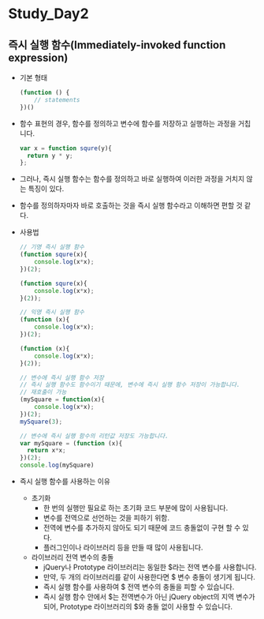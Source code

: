 # Study_Day2

## 즉시 실행 함수(Immediately-invoked function expression)

- 기본 형태

  ```javascript
  (function () {
      // statements
  })()
  ```

- 함수 표현의 경우, 함수를 정의하고 변수에 함수를 저장하고 실행하는 과정을 거칩니다.

  ```javascript
  var x = function squre(y){
  	return y * y;
  };
  ```

- 그러나, 즉시 실행 함수는 함수를 정의하고 바로 실행하여 이러한 과정을 거치지 않는 특징이 있다.

- 함수를 정의하자마자 바로 호출하는 것을 즉시 실행 함수라고 이해하면 편할 것 같다.

- 사용법

  ```javascript
  // 기명 즉시 실행 함수
  (function squre(x){
      console.log(x*x);
  })(2);
  
  (function squre(x){
      console.log(x*x);
  }(2));
  
  // 익명 즉시 실행 함수
  (function (x){
      console.log(x*x);
  })(2);
  
  (function (x){
      console.log(x*x);
  }(2));
  
  // 변수에 즉시 실행 함수 저장
  // 즉시 실행 함수도 함수이기 때문에, 변수에 즉시 실행 함수 저장이 가능합니다.
  // 재호출이 가능
  (mySquare = function(x){
      console.log(x*x);
  })(2);
  mySquare(3);
  
  // 변수에 즉시 실행 함수의 리턴값 저장도 가능합니다.
  var mySquare = (function (x){
  	return x*x;
  })(2);
  console.log(mySquare)
  ```

- 즉시 실행 함수를 사용하는 이유

  - 초기화
    - 한 번의 실행만 필요로 하는 초기화 코드 부분에 많이 사용됩니다.
    - 변수를 전역으로 선언하는 것을 피하기 위함.
    - 전역에 변수를 추가하지 않아도 되기 때문에 코드 충돌없이 구현 할 수 있다.
    - 플러그인이나 라이브러리 등을 만들 때 많이 사용됩니다.
  - 라이브러리 전역 변수의 충돌
    - jQuery나 Prototype 라이브러리는 동일한 $라는 전역 변수를 사용합니다.
    - 만약, 두 개의 라이브러리를 같이 사용한다면 $ 변수 충돌이 생기게 됩니다.
    - 즉시 실행 함수를 사용하여 $ 전역 변수의 충돌을 피할 수 있습니다.
    - 즉시 실행 함수 안에서 $는 전역변수가 아닌 jQuery object의 지역 변수가 되어, Prototype 라이브러리의 $와 충돌 없이 사용할 수 있습니다.